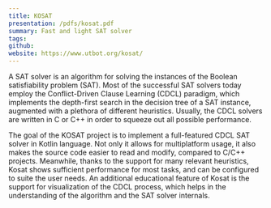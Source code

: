 ```yaml
---
title: KOSAT
presentation: /pdfs/kosat.pdf
summary: Fast and light SAT solver
tags:
github:
website: https://www.utbot.org/kosat/
---
```

A SAT solver is an algorithm for solving the instances of the Boolean satisfiability problem (SAT). Most of the successful SAT solvers today employ the Conflict-Driven Clause Learning (CDCL) paradigm, which implements the depth-first search in the decision tree of a SAT instance, augmented with a plethora of different heuristics. Usually, the CDCL solvers are written in C or C++ in order to squeeze out all possible performance.

The goal of the KOSAT project is to implement a full-featured CDCL SAT solver in Kotlin language. Not only it allows for multiplatform usage, it also makes the source code easier to read and modify, compared to C/C++ projects. Meanwhile, thanks to the support for many relevant heuristics, Kosat shows sufficient performance for most tasks, and can be configured to suite the user needs. An additional educational feature of Kosat is the support for visualization of the CDCL process, which helps in the understanding of the algorithm and the SAT solver internals.



